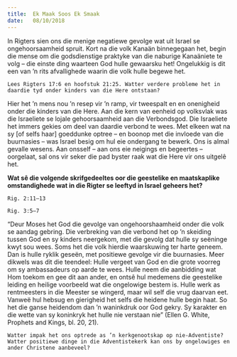 ```yaml
---
title:  Ek Maak Soos Ek Smaak
date:   08/10/2018
---
```


In Rigters sien ons die menige negatiewe gevolge wat uit Israel se ongehoorsaamheid spruit. Kort na die volk Kanaän binnegegaan het, begin die mense om die godsdienstige praktyke van die naburige Kanaäniete te volg – die einste ding waarteen God hulle gewaarsku het! Ongelukkig is dit een van ’n rits afvallighede waarin die volk hulle begewe het. 

`Lees Rigters 17:6 en hoofstuk 21:25. Watter verdere probleme het in daardie tyd onder kinders van die Here ontstaan?` 

Hier het ’n mens nou ’n resep vir ’n ramp, vir tweespalt en en onenigheid onder die kinders van die Here. Aan die kern van eenheid op volksvlak was die Israeliete se lojale gehoorsaamheid aan die Verbondsgod. Die Israeliete het immers gekies om deel van daardie verbond te wees. Met elkeen wat na sy [of selfs haar] goeddunke optree – en boonop met die invloede van die buurnasies – was Israel besig om hul eie ondergang te bewerk. Ons is almal gevalle wesens. Aan onsself – aan ons eie neigings en begeertes – oorgelaat, sal ons vir seker die pad byster raak wat die Here vir ons uitgelê het. 

**Wat sê die volgende skrifgedeeltes oor die geestelike en maatskaplike omstandighede wat in die Rigter se leeftyd in Israel geheers het?** 

`Rig. 2:11–13` 

`Rig. 3:5–7` 

“Deur Moses het God die gevolge van ongehoorshaamheid onder die volk se aandag gebring. Die verbreking van die verbond het op ’n skeiding tussen God en sy kinders neergekom, met die gevolg dat hulle sy seëninge kwyt sou wees. Soms het die volk hierdie waarskuwing ter harte geneem. Dan is hulle ryklik geseën, met positiewe gevolge vir die buurnasies. Meer dikwels was dit die teendeel: Hulle vergeet van God en die grote voorreg om sy ambassadeurs op aarde te wees. Hulle neem die aanbidding wat Hom toekom en gee dit aan ander, en ontsê hul medemens die geestelike leiding en heilige voorbeeld wat die ongelowige bestem is. Hulle werk as rentmeesters in die Meester se wingerd, maar wil self die vrug daarvan eet. Vanweë hul hebsug en gierigheid het selfs die heidene hulle begin haat. So het die ganse heidendom dan ’n waninkdruk oor God gekry. Sy karakter en die wette van sy koninkryk het hulle nie verstaan nie” (Ellen G. White, Prophets and Kings, bl. 20, 21). 

`Watter impak het ons optrede as ’n kerkgenootskap op nie-Adventiste? Watter positiewe dinge in die Adventistekerk kan ons by ongelowiges en ander Christene aanbeveel?`